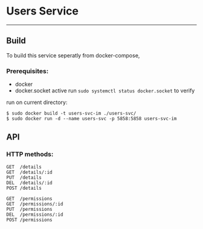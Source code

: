 # Users Service
---

## Build

To build this service seperatly from docker-compose,

### Prerequisites:

- docker
- docker.socket active run `sudo systemctl status docker.socket` to verify

run on current directory:

`
$ sudo docker build -t users-svc-im ./users-svc/ 
`<br/>
`
$ sudo docker run -d --name users-svc -p 5858:5858 users-svc-im 
`<br/>


## API

### HTTP methods:


```
GET  /details
GET  /details/:id
PUT  /details
DEL  /details/:id
POST /details
```

```
GET  /permissions
GET  /permissions/:id
PUT  /permissions
DEL  /permissions/:id
POST /permissions
```
